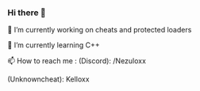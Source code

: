 ### Hi there 👋
🔭 I’m currently working on cheats and protected loaders

🌱 I’m currently learning C++

📫 How to reach me :
(Discord): /Nezuloxx

(Unknowncheat): Kelloxx


<!--
**NezuloxxJW/NezuloxxJW** is a ✨ _special_ ✨ repository because its `README.md` (this file) appears on your GitHub profile.

Here are some ideas to get you started:

- 🔭 I’m currently working on ...
- 🌱 I’m currently learning ...
- 👯 I’m looking to collaborate on ...
- 🤔 I’m looking for help with ...
- 💬 Ask me about ...
- 📫 How to reach me: ...
- 😄 Pronouns: ...
- ⚡ Fun fact: ...
-->
